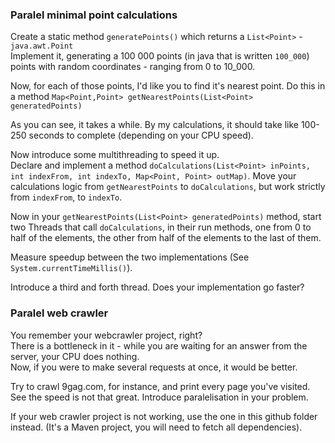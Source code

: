### Paralel minimal point calculations

Create a static method `generatePoints()` which returns a `List<Point>` - `java.awt.Point`   
Implement it, generating a 100 000 points (in java that is written `100_000`) points with random coordinates - ranging from 0 to 10_000.

Now, for each of those points, I'd like you to find it's nearest point. Do this in a method `Map<Point,Point> getNearestPoints(List<Point> generatedPoints)`  

As you can see, it takes a while. By my calculations, it should take like 100-250 seconds to complete (depending on your CPU speed).  

Now introduce some multithreading to speed it up.  
Declare and implement a method `doCalculations(List<Point> inPoints, int indexFrom, int indexTo, Map<Point, Point> outMap)`.
Move your calculations logic from `getNearestPoints` to `doCalculations`, but work strictly from `indexFrom`, to `indexTo`. 

Now in your `getNearestPoints(List<Point> generatedPoints)` method, start two Threads that call `doCalculations`, in their run methods, one from 0 to half of the elements, the other from half of the elements to the last of them.

Measure speedup between the two implementations (See `System.currentTimeMillis()`).

Introduce a third and forth thread. Does your implementation go faster?

###  Paralel web crawler

You remember your webcrawler project, right?   
There is a bottleneck in it - while you are waiting for an answer from the server, your CPU does nothing.   
Now, if you were to make several requests at once, it would be better.

Try to crawl 9gag.com, for instance, and print every page you've visited. See the speed is not that great.
Introduce paralelisation in your problem.

If your web crawler project is not working, use the one in this github folder instead. (It's a Maven project, you will need to fetch all dependencies).
